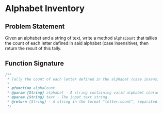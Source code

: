 # Alphabet Inventory

## Problem Statement

Given an alphabet and a string of text, write a method `alphaCount` that tallies the count of each letter defined in said alphabet (case insensitive), then return the result of this tally.

## Function Signature

```javascript
/**
 * Tally the count of each letter defined in the alphabet (case insensitive) within the given text.
 *
 * @function alphaCount
 * @param {String} alphabet - A string containing valid alphabet characters.
 * @param {String} text - The input text string.
 * @return {String} - A string in the format "letter:count", separated by commas, sorted in lexicographical order.
 */

